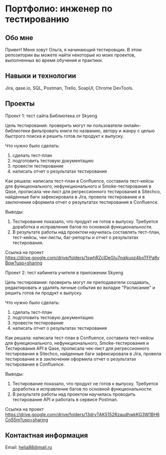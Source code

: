 # **Портфолио: инженер по тестированию**

## **Обо мне**

Привет! Меня зовут Ольга, я начинающий тестировщик.
В этом репозитории вы можете найти некоторые из моих проектов, выполненных во время обучения и практики.

## **Навыки и технологии**

Jira, qase.io, SQL, Postman, Trello, SoapUI,  Chrome DevTools.

## **Проекты**

Проект 1: тест сайта Библиотека от Skyeng

Цель тестирования: проверить могут ли пользователи онлайн-библиотеки фильтровать книги по названию, автору и жанру с целью быстрого поиска и решить готов ли продукт к выпуску.

Что нужно было сделать:
1. сделать тест-план
1. подготовить тестовую документацию
1. провести тестирование
1. написать отчет о результатах тестирования

Как решала: написала тест-план в Confluence, составила тест-кейсы для функционального, нефункционального и Smoke-тестирования в Qase, прописала чек-лист для регрессионного тестирования в Sitechco, найденные баги зафексировала в Jira, провела тестирование и в заключении оформила отчет о результатах тестирования в Confluence. 

Выводы:
1. Тестирование показало, что продукт не готов к выпуску. Требуется доработка и исправление багов по основной функциональности.
1. В результате работы над проектом научилась составлять тест-план, тест-кейсы, чек-листы, баг-репорты и отчет о результатах тестирования.

Ссылка на проект https://drive.google.com/drive/folders/1swhRZcIDeGIu7nqjkuoz4boTFPa8yBpw?usp=sharing

Проект 2: тест кабинета учителя в приложении Skyeng

Цель тестирования: проверить могут ли преподаватели создавать, редактировать и удалять личные события во вкладке "Расписание" и решить готов ли продукт к выпуску.

Что нужно было сделать:
1. сделать тест-план
1. подготовить тестовую документацию
1. провести тестирование
1. написать отчет о результатах тестирования

Как решала: написала тест-план в Confluence, составила тест-кейсы для функционального, нефункционального, Smoke-тестирования и Тестирования API в Qase, прописала чек-лист для регрессионного тестирования в Sitechco, найденные баги зафексировала в Jira, провела тестирование и в заключении оформила отчет о результатах тестирования в Confluence. 

Выводы:
1. Тестирование показало, что продукт не готов к выпуску. Требуется доработка и исправление багов по основной функциональности.
1. В результате работы над проектом научилась проводить тестирование API и работать в сервисе Postman.

Ссылка на проект https://drive.google.com/drive/folders/13drvTAK5152RzaudhwkKG3W1BH6Cn55m?usp=sharing

## **Контактная информация**

Email: helia88@mail.ru

